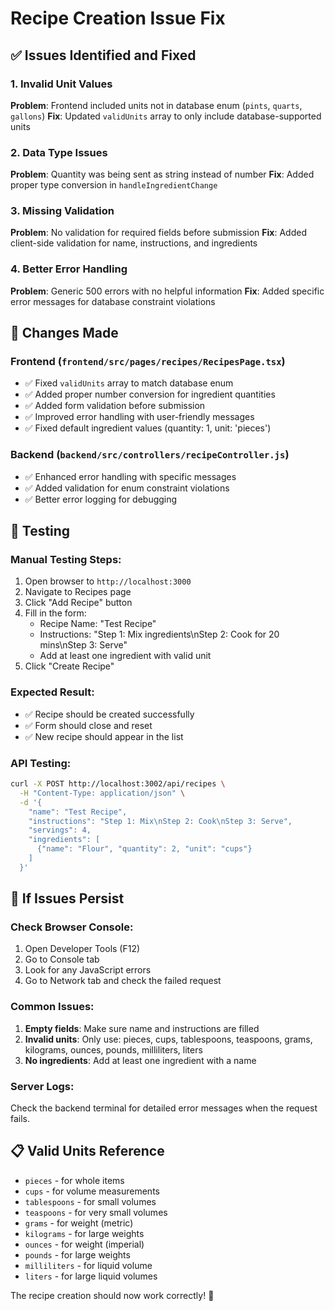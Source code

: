 # Recipe Creation Issue Fix

## ✅ Issues Identified and Fixed

### 1. **Invalid Unit Values**
**Problem**: Frontend included units not in database enum (`pints`, `quarts`, `gallons`)
**Fix**: Updated `validUnits` array to only include database-supported units

### 2. **Data Type Issues** 
**Problem**: Quantity was being sent as string instead of number
**Fix**: Added proper type conversion in `handleIngredientChange`

### 3. **Missing Validation**
**Problem**: No validation for required fields before submission
**Fix**: Added client-side validation for name, instructions, and ingredients

### 4. **Better Error Handling**
**Problem**: Generic 500 errors with no helpful information
**Fix**: Added specific error messages for database constraint violations

## 🔧 Changes Made

### Frontend (`frontend/src/pages/recipes/RecipesPage.tsx`)
- ✅ Fixed `validUnits` array to match database enum
- ✅ Added proper number conversion for ingredient quantities
- ✅ Added form validation before submission
- ✅ Improved error handling with user-friendly messages
- ✅ Fixed default ingredient values (quantity: 1, unit: 'pieces')

### Backend (`backend/src/controllers/recipeController.js`)
- ✅ Enhanced error handling with specific messages
- ✅ Added validation for enum constraint violations
- ✅ Better error logging for debugging

## 🧪 Testing

### Manual Testing Steps:
1. Open browser to `http://localhost:3000`
2. Navigate to Recipes page
3. Click "Add Recipe" button
4. Fill in the form:
   - Recipe Name: "Test Recipe"
   - Instructions: "Step 1: Mix ingredients\nStep 2: Cook for 20 mins\nStep 3: Serve"
   - Add at least one ingredient with valid unit
5. Click "Create Recipe"

### Expected Result:
- ✅ Recipe should be created successfully
- ✅ Form should close and reset
- ✅ New recipe should appear in the list

### API Testing:
```bash
curl -X POST http://localhost:3002/api/recipes \
  -H "Content-Type: application/json" \
  -d '{
    "name": "Test Recipe",
    "instructions": "Step 1: Mix\nStep 2: Cook\nStep 3: Serve",
    "servings": 4,
    "ingredients": [
      {"name": "Flour", "quantity": 2, "unit": "cups"}
    ]
  }'
```

## 🚀 If Issues Persist

### Check Browser Console:
1. Open Developer Tools (F12)
2. Go to Console tab
3. Look for any JavaScript errors
4. Go to Network tab and check the failed request

### Common Issues:
1. **Empty fields**: Make sure name and instructions are filled
2. **Invalid units**: Only use: pieces, cups, tablespoons, teaspoons, grams, kilograms, ounces, pounds, milliliters, liters
3. **No ingredients**: Add at least one ingredient with a name

### Server Logs:
Check the backend terminal for detailed error messages when the request fails.

## 📋 Valid Units Reference
- `pieces` - for whole items
- `cups` - for volume measurements
- `tablespoons` - for small volumes
- `teaspoons` - for very small volumes
- `grams` - for weight (metric)
- `kilograms` - for large weights
- `ounces` - for weight (imperial)
- `pounds` - for large weights
- `milliliters` - for liquid volume
- `liters` - for large liquid volumes

The recipe creation should now work correctly! 🎉